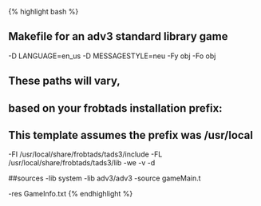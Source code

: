 {% highlight bash %}
## Makefile for an adv3 standard library game

-D LANGUAGE=en_us
-D MESSAGESTYLE=neu
-Fy obj
-Fo obj
## These paths will vary,
## based on your frobtads installation prefix:
## This template assumes the prefix was /usr/local
-FI /usr/local/share/frobtads/tads3/include
-FL /usr/local/share/frobtads/tads3/lib
-we
-v
-d

##sources
-lib system
-lib adv3/adv3
-source gameMain.t

-res
GameInfo.txt
{% endhighlight %}